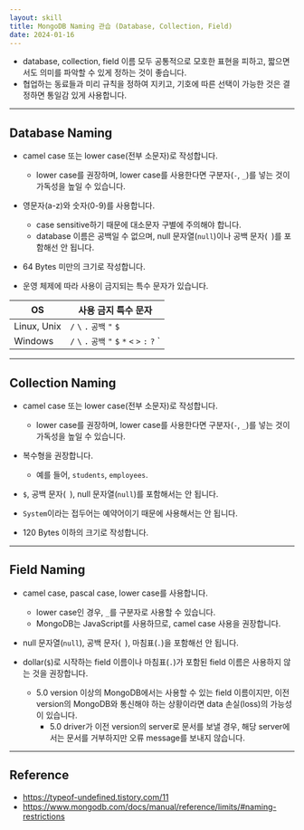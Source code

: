 ```yaml
---
layout: skill
title: MongoDB Naming 관습 (Database, Collection, Field)
date: 2024-01-16
---
```





- database, collection, field 이름 모두 공통적으로 모호한 표현을 피하고, 짧으면서도 의미를 파악할 수 있게 정하는 것이 좋습니다.
- 협업하는 동료들과 미리 규칙을 정하여 지키고, 기호에 따른 선택이 가능한 것은 결정하면 통일감 있게 사용합니다.




---




## Database Naming

- camel case 또는 lower case(전부 소문자)로 작성합니다.
    - lower case를 권장하며, lower case를 사용한다면 구분자(`-`, `_`)를 넣는 것이 가독성을 높일 수 있습니다.

- 영문자(a-z)와 숫자(0-9)를 사용합니다.
    - case sensitive하기 때문에 대소문자 구별에 주의해야 합니다.
    - database 이름은 공백일 수 없으며, null 문자열(`null`)이나 공백 문자(` `)를 포함해선 안 됩니다.

- 64 Bytes 미만의 크기로 작성합니다.
- 운영 체제에 따라 사용이 금지되는 특수 문자가 있습니다.

| OS | 사용 금지 특수 문자 |
| --- | --- |
| Linux, Unix | `/` `\` `.` `공백` `"` `$` |
| Windows | `/` `\` `.` `공백` `"` `$` `*` `<` `>` `:` `?` `|` |




---




## Collection Naming

- camel case 또는 lower case(전부 소문자)로 작성합니다.
    - lower case를 권장하며, lower case를 사용한다면 구분자(`-`, `_`)를 넣는 것이 가독성을 높일 수 있습니다.

- 복수형을 권장합니다.
    - 예를 들어, `students`, `employees`.

- `$`, 공백 문자(` `), null 문자열(`null`)를 포함해서는 안 됩니다.
- `System`이라는 접두어는 예약어이기 때문에 사용해서는 안 됩니다.
- 120 Bytes 이하의 크기로 작성합니다.




---




## Field Naming

- camel case, pascal case, lower case를 사용합니다.
    - lower case인 경우, `_`를 구분자로 사용할 수 있습니다.
    - MongoDB는 JavaScript를 사용하므로, camel case 사용을 권장합니다.

- null 문자열(`null`), 공백 문자(` `), 마침표(`.`)을 포함해선 안 됩니다.

- dollar(`$`)로 시작하는 field 이름이나 마침표(`.`)가 포함된 field 이름은 사용하지 않는 것을 권장합니다.
    - 5.0 version 이상의 MongoDB에서는 사용할 수 있는 field 이름이지만, 이전 version의 MongoDB와 통신해야 하는 상황이라면 data 손실(loss)의 가능성이 있습니다.
        - 5.0 driver가 이전 version의 server로 문서를 보낼 경우, 해당 server에서는 문서를 거부하지만 오류 message를 보내지 않습니다.
 



---




## Reference

- <https://typeof-undefined.tistory.com/11>
- <https://www.mongodb.com/docs/manual/reference/limits/#naming-restrictions>
